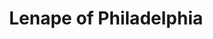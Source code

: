 ---
pid: NS145
title: Lenape of Philadelphia
location_transcription: City Hall
zipcode: '19122'
outside_phl: 
neighborhood: Yorktown,Old Kensington,Jinogi
age: '23'
age_range: 20-29
instagram: 
image_file_name: NS_145.jpg
proposal_transcription: The Lenape people were the first inhabitant of Philadelphia
  and a space should be left for them.
topic: Culture,History,Native Americans,Philadelphia
topic_summary: 0, 0, 0, 0
type: Other No Form,Image
keywords_other: lenape, indigenous, colonization, native
credit: Anthony Rey
image_labels: 
twitter: 
facebook: 
permalink: "/monuments/ns145/"
layout: item-page
---